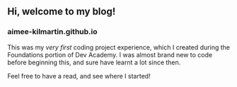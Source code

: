 ## Hi, welcome to my blog!
### aimee-kilmartin.github.io

This was my *very first* coding project experience, which I created during the Foundations portion of Dev Academy. I was almost brand new to code before beginning this, and sure have learnt a lot since then.

Feel free to have a read, and see where I started!
